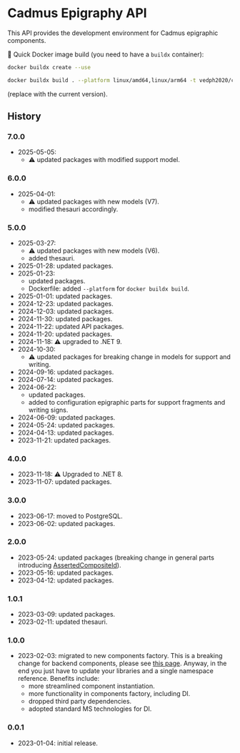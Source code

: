 # Cadmus Epigraphy API

This API provides the development environment for Cadmus epigraphic components.

🐋 Quick Docker image build (you need to have a `buildx` container):

```bash
docker buildx create --use

docker buildx build . --platform linux/amd64,linux/arm64 -t vedph2020/cadmus-epigraphy-api:3.0.0 -t vedph2020/cadmus-epigraphy-api:latest --push
```

(replace with the current version).

## History

### 7.0.0

- 2025-05-05:
  - ⚠️ updated packages with modified support model.

### 6.0.0

- 2025-04-01:
  - ⚠️ updated packages with new models (V7).
  - modified thesauri accordingly.

### 5.0.0

- 2025-03-27:
  - ⚠️ updated packages with new models (V6).
  - added thesauri.
- 2025-01-28: updated packages.
- 2025-01-23:
	- updated packages.
	- Dockerfile: added `--platform` for `docker buildx build`.
- 2025-01-01: updated packages.
- 2024-12-23: updated packages.
- 2024-12-03: updated packages.
- 2024-11-30: updated packages.
- 2024-11-22: updated API packages.
- 2024-11-20: updated packages.
- 2024-11-18: ⚠️ upgraded to .NET 9.
- 2024-10-30:
  - ⚠️ updated packages for breaking change in models for support and writing.
- 2024-09-16: updated packages.
- 2024-07-14: updated packages.
- 2024-06-22:
  - updated packages.
  - added to configuration epigraphic parts for support fragments and writing signs.
- 2024-06-09: updated packages.
- 2024-05-24: updated packages.
- 2024-04-13: updated packages.
- 2023-11-21: updated packages.

### 4.0.0

- 2023-11-18: ⚠️ Upgraded to .NET 8.
- 2023-11-07: updated packages.

### 3.0.0

- 2023-06-17: moved to PostgreSQL.
- 2023-06-02: updated packages.

### 2.0.0

- 2023-05-24: updated packages (breaking change in general parts introducing [AssertedCompositeId](https://github.com/vedph/cadmus-bricks-shell/blob/master/projects/myrmidon/cadmus-refs-asserted-ids/README.md#asserted-composite-id)).
- 2023-05-16: updated packages.
- 2023-04-12: updated packages.

### 1.0.1

- 2023-03-09: updated packages.
- 2023-02-11: updated thesauri.

### 1.0.0

- 2023-02-03: migrated to new components factory. This is a breaking change for backend components, please see [this page](https://myrmex.github.io/overview/cadmus/dev/history/#2023-02-01---backend-infrastructure-upgrade). Anyway, in the end you just have to update your libraries and a single namespace reference. Benefits include:
  - more streamlined component instantiation.
  - more functionality in components factory, including DI.
  - dropped third party dependencies.
  - adopted standard MS technologies for DI.

### 0.0.1

- 2023-01-04: initial release.
